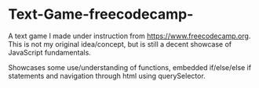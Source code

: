 # Text-Game-freecodecamp-
A text game I made under instruction from https://www.freecodecamp.org. This is not my original idea/concept, but is still a decent showcase of JavaScript fundamentals.

Showcases some use/understanding of functions, embedded if/else/else if statements and navigation through html using querySelector.
